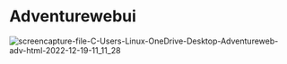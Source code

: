 # Adventurewebui
![screencapture-file-C-Users-Linux-OneDrive-Desktop-Adventureweb-adv-html-2022-12-19-11_11_28](https://user-images.githubusercontent.com/119597336/208356091-b229b204-ecdc-4284-8525-f413fb3588b7.png)
